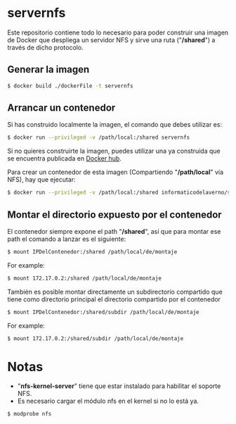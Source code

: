 # servernfs
Este repositorio contiene todo lo necesario para poder construir una imagen de Docker que despliega un servidor NFS y sirve una ruta ("**/shared**") a través de dicho protocolo.

## Generar la imagen

```sh
$ docker build ./dockerFile -t servernfs
```

## Arrancar un contenedor

Si has construido localmente la imagen, el comando que debes utilizar es:
```sh
$ docker run --privileged -v /path/local:/shared servernfs
```
Si no quieres construirte la imagen, puedes utilizar una ya construida que se encuentra publicada en [Docker hub](https://hub.docker.com/r/informaticodelaverno/servernfs).

Para crear un contenedor de esta imagen  (Compartiendo "**/path/local**" vía NFS), hay que ejecutar:
```sh
$ docker run --privileged -v /path/local:/shared informaticodelaverno/servernfs
```
## Montar el directorio expuesto por el contenedor
El contenedor siempre expone el path "**/shared**", así que para montar ese path el comando a lanzar es el siguiente:
```sh
$ mount IPDelContenedor:/shared /path/local/de/montaje
```
For example:
```sh
$ mount 172.17.0.2:/shared /path/local/de/montaje
```
También es posible montar directamente un subdirectorio compartido que tiene como directorio principal el directorio compartido por el contenedor
```sh
$ mount IPDelContenedor:/shared/subdir /path/local/de/montaje
```
For example:
```sh
$ mount 172.17.0.2:/shared/subdir /path/local/de/montaje
```
# Notas
- "**nfs-kernel-server**" tiene que estar instalado para habilitar el soporte NFS.
- Es necesario cargar el módulo nfs en el kernel si no lo está ya.
```sh
$ modprobe nfs
```
